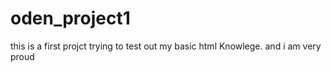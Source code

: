 # oden_project1
this is a first projct trying to test out my basic html 
Knowlege. and i am very proud
